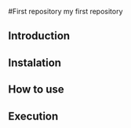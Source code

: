 #First repository
my first repository

## Introduction

## Instalation

## How to use

## Execution
